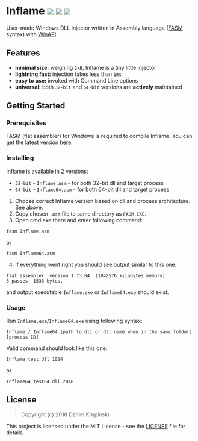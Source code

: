 # Inflame ![](https://img.shields.io/badge/language-Assembly-%236E4C13.svg) ![](https://img.shields.io/badge/assembler-FASM-lightgrey.svg) ![](https://img.shields.io/badge/platform-Windows-0078d7.svg)

User-mode Windows DLL injector written in Assembly language ([FASM](https://flatassembler.net) syntax) with [WinAPI](https://docs.microsoft.com/en-us/windows/desktop/apiindex/windows-api-list).

## Features

- **minimal size:** weighing `2kB`, Inflame is a tiny little injector
- **lightning fast:** injection takes less than `1ms`
- **easy to use:** invoked with Command Line options
- **universal:** both `32-bit` and `64-bit` versions are **actively** maintained

## Getting Started

### Prerequisites

FASM (flat assembler) for Windows is required to compile Inflame. You can get the latest version [here](https://flatassembler.net/download.php).

### Installing

Inflame is available in 2 versions:

* `32-bit` - `Inflame.asm` - for both 32-bit dll and target process
* `64-bit` - `Inflame64.asm` - for both 64-bit dll and target process

1. Choose correct Inflame version based on dll and process architecture. See above.
2. Copy chosen `.asm` file to same directory as `FASM.EXE`.
3. Open cmd.exe there and enter following command:
```
fasm Inflame.asm
```
or
```
fasm Inflame64.asm
```
4. If everything went right you should see output similar to this one:
```
flat assembler  version 1.73.04  (1048576 kilobytes memory)
3 passes, 1536 bytes.
```
and output executable `Inflame.exe` or `Inflame64.exe` should exist.


### Usage

Run `Inflame.exe`/`Inflame64.exe` using following syntax:
```
Inflame / Inflame64 [path to dll or dll name when in the same folder] [process ID]
```
Valid command should look like this one:
```
Inflame test.dll 1024
```
or
```
Inflame64 test64.dll 2048
```

## License

> Copyright (c) 2018 Daniel Krupiński

This project is licensed under the MIT License - see the [LICENSE](LICENSE) file for details.
